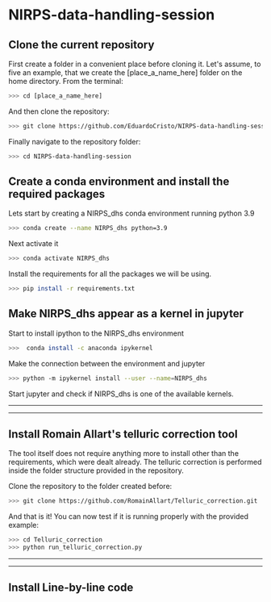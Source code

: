 # NIRPS-data-handling-session

## Clone the current repository

First create a folder in a convenient place before cloning it. Let's assume, to five an example, that we create the [place_a_name_here] folder on the home directory. From the terminal:

``` bash
>>> cd [place_a_name_here]
```
And then clone the repository:

``` bash
>>> git clone https://github.com/EduardoCristo/NIRPS-data-handling-session.git
```

Finally navigate to the repository folder:

``` bash
>>> cd NIRPS-data-handling-session
```

## Create a conda environment and install the required packages

Lets start by creating a NIRPS_dhs conda environment running python 3.9

``` bash
>>> conda create --name NIRPS_dhs python=3.9
```

Next activate it

``` bash
>>> conda activate NIRPS_dhs
```

Install the requirements for all the packages we will be using.

``` bash
>>> pip install -r requirements.txt
```

## Make NIRPS_dhs appear as a kernel in jupyter

Start to install ipython to the NIRPS_dhs environment

``` bash
>>>  conda install -c anaconda ipykernel
```

Make the connection between the environment and jupyter
``` bash
>>> python -m ipykernel install --user --name=NIRPS_dhs
```

Start jupyter and check if NIRPS_dhs is one of the available kernels.

****
****

## Install Romain Allart's telluric correction tool
The tool itself does not require anything more to install other than the requirements, which were dealt already. The telluric correction is performed inside the folder structure provided in the repository.

Clone the repository to the folder created before:

``` bash
>>> git clone https://github.com/RomainAllart/Telluric_correction.git
```

And that is it! You can now test if it is running properly with the provided example:

``` bash
>>> cd Telluric_correction
>>> python run_telluric_correction.py
```

****
****

## Install Line-by-line code



